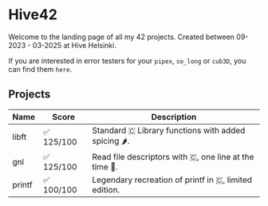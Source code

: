 # Hive42

Welcome to the landing page of all my 42 projects. Created between 09-2023 - 03-2025 at Hive Helsinki.

If you are interested in error testers for your `pipex`, `so_long` or `cub3D`, you can find them `here`.

## Projects

| Name   | Score                  | Description               |
|--------|------------------------|---------------------------|
| libft  | ✅ 125/100             | Standard 🇨 Library functions with added spicing 🌶️.     |
| gnl    | ✅ 125/100             | Read file descriptors with 🇨, one line at the time 📖.  |
| printf | ✅ 100/100             | Legendary recreation of printf in 🇨, limited edition.   |